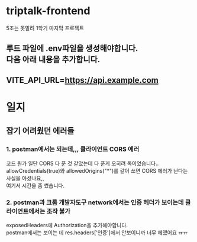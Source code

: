 # triptalk-frontend
5조는 못말려 1학기 마지막 프로젝트  
  
루트 파일에 .env파일을 생성해야합니다.   
다음 아래 내용을 추가합니다. 
---
VITE_API_URL=https://api.example.com  
---

# 일지
## 잡기 어려웠던 에러들 
### 1. postman에서는 되는데,,, 클라이언트 CORS 에러 
코드 뭔가 일단 CORS 다 푼 것 같았는데 다 푼게 오히려 독이었습니다..  
allowCredentials(true)와 allowedOrigins("*")를 같이 쓰면 CORS 에러가 난다는 사실을 아셨나요,,  
여기서 시간을 좀 썼습니다.  

### 2. postman과 크롬 개발자도구 network에서는 인증 헤더가 보이는데 클라이언트에서는 조작 불가 
exposedHeaders에 Authorization을 추가해야합니다.   
postman에서는 보이는 데 res.headers['인증']에서 안보이니까 너무 헤맸어요  ㅠㅠ    
